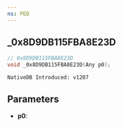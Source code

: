 ```yaml
---
ns: PED
---
```

## _0x8D9DB115FBA8E23D

```c
// 0x8D9DB115FBA8E23D
void _0x8D9DB115FBA8E23D(Any p0);
```

```
NativeDB Introduced: v1207
```

## Parameters
* **p0**:
